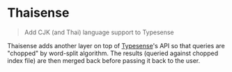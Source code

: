 # Thaisense

> Add CJK (and Thai) language support to Typesense

Thaisense adds another layer on top of [Typesense](https://typesense.org/)'s API so that queries are "chopped" by word-split algorithm. The results (queried against chopped index file) are then merged back before passing it back to the user.